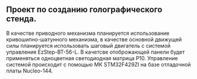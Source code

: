 ## Проект по созданию голографического стенда.
В качестве приводного механизма планируется использование кривошипно-шатунного механизма, в качестве основной движущей силы планируется использовать шаговый двигатель с системой управления EzStep-BT-56-L.
В качетсве отоброжающей панели будет применяться одноцветная светодиодная матрица P10.
Управление системой происходит с помощью МК STM32F429ZI на базе отладочной платы Nucleo-144.